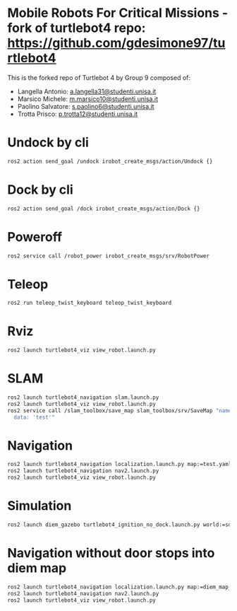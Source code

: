 # Mobile Robots For Critical Missions - fork of turtlebot4 repo: https://github.com/gdesimone97/turtlebot4

This is the forked repo of Turtlebot 4 by Group 9 composed of:
- Langella Antonio: a.langella31@studenti.unisa.it
- Marsico Michele: m.marsico10@studenti.unisa.it
- Paolino Salvatore: s.paolino6@studenti.unisa.it
- Trotta Prisco: p.trotta12@studenti.unisa.it

# Undock by cli
```bash
ros2 action send_goal /undock irobot_create_msgs/action/Undock {}
```
# Dock by cli
```bash
ros2 action send_goal /dock irobot_create_msgs/action/Dock {}
```
# Poweroff
```bash
ros2 service call /robot_power irobot_create_msgs/srv/RobotPower
```
# Teleop
```bash
ros2 run teleop_twist_keyboard teleop_twist_keyboard
```
# Rviz
```bash
ros2 launch turtlebot4_viz view_robot.launch.py
```
# SLAM
```bash
ros2 launch turtlebot4_navigation slam.launch.py
ros2 launch turtlebot4_viz view_robot.launch.py
ros2 service call /slam_toolbox/save_map slam_toolbox/srv/SaveMap "name:
  data: 'test'"
```

# Navigation
```bash
ros2 launch turtlebot4_navigation localization.launch.py map:=test.yaml
ros2 launch turtlebot4_navigation nav2.launch.py
ros2 launch turtlebot4_viz view_robot.launch.py
```

# Simulation
```bash
ros2 launch diem_gazebo turtlebot4_ignition_no_dock.launch.py world:=square
```

# Navigation without door stops into diem map
```bash
ros2 launch turtlebot4_navigation localization.launch.py map:=diem_map_clean.yaml
ros2 launch turtlebot4_navigation nav2.launch.py
ros2 launch turtlebot4_viz view_robot.launch.py
```

